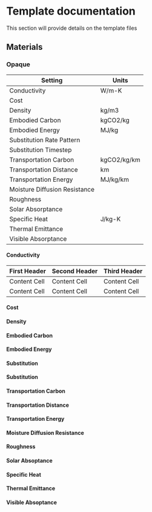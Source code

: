 # Template documentation
This section will provide details on the template files

## Materials
### Opaque

| Setting | Units |
| ------- | ----- |
| Conductivity | W/m-K |
| Cost | |
| Density | kg/m3 |
| Embodied Carbon | kgCO2/kg |
| Embodied Energy | MJ/kg |
| Substitution Rate Pattern | |
| Substitution Timestep | |
| Transportation Carbon | kgCO2/kg/km |
| Transportation Distance | km |
| Transportation Energy | MJ/kg/km |
| Moisture Diffusion Resistance | |
| Roughness | |
| Solar Absorptance | |
| Specific Heat | J/kg-K |
| Thermal Emittance | |
| Visible Absorptance | |

#### Conductivity

First Header | Second Header | Third Header
------------ | ------------- | ------------
Content Cell | Content Cell  | Content Cell
Content Cell | Content Cell  | Content Cell

#### Cost
#### Density
#### Embodied Carbon
#### Embodied Energy
#### Substitution
#### Substitution
#### Transportation Carbon
#### Transportation Distance
#### Transportation Energy
#### Moisture Diffusion Resistance
#### Roughness
#### Solar Absoptance
#### Specific Heat
#### Thermal Emittance
#### Visible Absoptance
